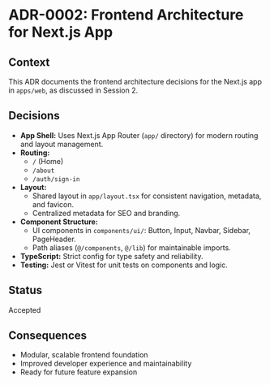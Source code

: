 # ADR-0002: Frontend Architecture for Next.js App

## Context
This ADR documents the frontend architecture decisions for the Next.js app in `apps/web`, as discussed in Session 2.

## Decisions
- **App Shell:** Uses Next.js App Router (`app/` directory) for modern routing and layout management.
- **Routing:**
  - `/` (Home)
  - `/about`
  - `/auth/sign-in`
- **Layout:**
  - Shared layout in `app/layout.tsx` for consistent navigation, metadata, and favicon.
  - Centralized metadata for SEO and branding.
- **Component Structure:**
  - UI components in `components/ui/`: Button, Input, Navbar, Sidebar, PageHeader.
  - Path aliases (`@/components`, `@/lib`) for maintainable imports.
- **TypeScript:** Strict config for type safety and reliability.
- **Testing:** Jest or Vitest for unit tests on components and logic.

## Status
Accepted

## Consequences
- Modular, scalable frontend foundation
- Improved developer experience and maintainability
- Ready for future feature expansion
